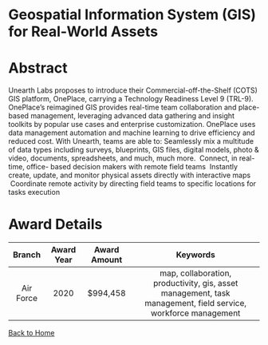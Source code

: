 
Geospatial Information System (GIS) for Real-World Assets
=========================================================

# Abstract


Unearth Labs proposes to introduce their Commercial-off-the-Shelf (COTS) GIS platform, OnePlace, carrying a Technology Readiness Level 9 (TRL-9). OnePlace’s reimagined GIS provides real-time team collaboration and place-based management, leveraging advanced data gathering and insight toolkits by popular use cases and enterprise customization. OnePlace uses data management automation and machine learning to drive efficiency and reduced cost. With Unearth, teams are able to: Seamlessly mix a multitude of data types including surveys, blueprints, GIS files, digital models, photo & video, documents, spreadsheets, and much, much more.  Connect, in real-time, office- based decision makers with remote field teams  Instantly create, update, and monitor physical assets directly with interactive maps  Coordinate remote activity by directing field teams to specific locations for tasks execution  

# Award Details

|Branch|Award Year|Award Amount|Keywords|
| :---: | :---: | :---: | :---: |
|Air Force|2020|$994,458|map, collaboration, productivity, gis, asset management, task management, field service, workforce management|
  
  


[Back to Home](https://github.com/chrischow/dod_sbir_awards#1675)